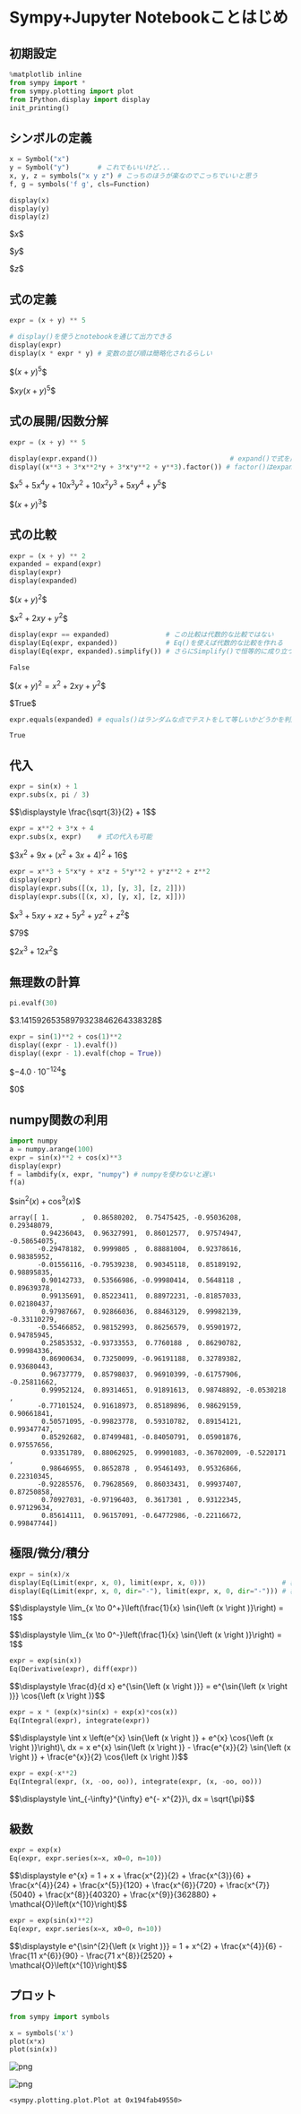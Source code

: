 
# Sympy+Jupyter Notebookことはじめ

## 初期設定


```python
%matplotlib inline
from sympy import *
from sympy.plotting import plot
from IPython.display import display
init_printing()
```

## シンボルの定義


```python
x = Symbol("x")
y = Symbol("y")       # これでもいいけど...
x, y, z = symbols("x y z") # こっちのほうが楽なのでこっちでいいと思う
f, g = symbols('f g', cls=Function)

display(x)
display(y)
display(z)
```


\$$\displaystyle x$$



\$$\displaystyle y$$



\$$\displaystyle z$$


## 式の定義


```python
expr = (x + y) ** 5

# display()を使うとnotebookを通じて出力できる
display(expr)
display(x * expr * y) # 変数の並び順は簡略化されるらしい
```


\$$\displaystyle \left(x + y\right)^{5}$$



\$$\displaystyle x y \left(x + y\right)^{5}$$


## 式の展開/因数分解


```python
expr = (x + y) ** 5

display(expr.expand())                                 # expand()で式を展開できる
display((x**3 + 3*x**2*y + 3*x*y**2 + y**3).factor()) # factor()はexpand()の逆
```


\$$\displaystyle x^{5} + 5 x^{4} y + 10 x^{3} y^{2} + 10 x^{2} y^{3} + 5 x y^{4} + y^{5}$$



\$$\displaystyle \left(x + y\right)^{3}$$


## 式の比較


```python
expr = (x + y) ** 2
expanded = expand(expr)
display(expr)
display(expanded)
```


\$$\displaystyle \left(x + y\right)^{2}$$



\$$\displaystyle x^{2} + 2 x y + y^{2}$$



```python
display(expr == expanded)              # この比較は代数的な比較ではない
display(Eq(expr, expanded))            # Eq()を使えば代数的な比較を作れる
display(Eq(expr, expanded).simplify()) # さらにSimplify()で恒等的に成り立つかどうかをチェックできる
```


    False



\$$\displaystyle \left(x + y\right)^{2} = x^{2} + 2 x y + y^{2}$$



\$$\displaystyle \mathrm{True}$$



```python
expr.equals(expanded) # equals()はランダムな点でテストをして等しいかどうかを判定するらしい
```




    True



## 代入


```python
expr = sin(x) + 1
expr.subs(x, pi / 3)
```




\$$\displaystyle \frac{\sqrt{3}}{2} + 1$$




```python
expr = x**2 + 3*x + 4
expr.subs(x, expr)    # 式の代入も可能
```




\$$\displaystyle 3 x^{2} + 9 x + \left(x^{2} + 3 x + 4\right)^{2} + 16$$




```python
expr = x**3 + 5*x*y + x*z + 5*y**2 + y*z**2 + z**2
display(expr)
display(expr.subs([(x, 1), [y, 3], [z, 2]]))
display(expr.subs([(x, x), [y, x], [z, x]]))
```


\$$\displaystyle x^{3} + 5 x y + x z + 5 y^{2} + y z^{2} + z^{2}$$



\$$\displaystyle 79$$



\$$\displaystyle 2 x^{3} + 12 x^{2}$$


## 無理数の計算


```python
pi.evalf(30)
```




\$$\displaystyle 3.14159265358979323846264338328$$




```python
expr = sin(1)**2 + cos(1)**2
display((expr - 1).evalf())
display((expr - 1).evalf(chop = True))
```


\$$\displaystyle -4.0 \cdot 10^{-124}$$



\$$\displaystyle 0$$


## numpy関数の利用


```python
import numpy 
a = numpy.arange(100) 
expr = sin(x)**2 + cos(x)**3
display(expr)
f = lambdify(x, expr, "numpy") # numpyを使わないと遅い
f(a)
```


\$$\displaystyle \sin^{2}{\left (x \right )} + \cos^{3}{\left (x \right )}$$





    array([ 1.        ,  0.86580202,  0.75475425, -0.95036208,  0.29348079,
            0.94236043,  0.96327991,  0.86012577,  0.97574947, -0.58654075,
           -0.29478182,  0.9999805 ,  0.88881004,  0.92378616,  0.98385952,
           -0.01556116, -0.79539238,  0.90345118,  0.85189192,  0.98895835,
            0.90142733,  0.53566986, -0.99980414,  0.5648118 ,  0.89639378,
            0.99135691,  0.85223411,  0.88972231, -0.81857033,  0.02180437,
            0.97987667,  0.92866036,  0.88463129,  0.99982139, -0.33110279,
           -0.55466852,  0.98152993,  0.86256579,  0.95901972,  0.94785945,
            0.25853532, -0.93733553,  0.7760188 ,  0.86290782,  0.99984336,
            0.86900634,  0.73250099, -0.96191188,  0.32789382,  0.93680443,
            0.96737779,  0.85798037,  0.96910399, -0.61757906, -0.25811662,
            0.99952124,  0.89314651,  0.91891613,  0.98748892, -0.0530218 ,
           -0.77101524,  0.91618973,  0.85189896,  0.98629159,  0.90661841,
            0.50571095, -0.99823778,  0.59310782,  0.89154121,  0.99347747,
            0.85292682,  0.87499481, -0.84050791,  0.05901876,  0.97557656,
            0.93351789,  0.88062925,  0.99901083, -0.36702009, -0.5220171 ,
            0.98646955,  0.8652878 ,  0.95461493,  0.95326866,  0.22310345,
           -0.92285576,  0.79628569,  0.86033431,  0.99937407,  0.87250858,
            0.70927031, -0.97196403,  0.3617301 ,  0.93122345,  0.97129634,
            0.85614111,  0.96157091, -0.64772986, -0.22116672,  0.99847744])



## 極限/微分/積分


```python
expr = sin(x)/x
display(Eq(Limit(expr, x, 0), limit(expr, x, 0)))                   # 極限をその場で計算しないならLimitを、するならlimitを使う(以下同様に2種類の関数がある)
display(Eq(Limit(expr, x, 0, dir="-"), limit(expr, x, 0, dir="-"))) # 極限の方向は片方しか指定できないみたい
```


\$$\displaystyle \lim_{x \to 0^+}\left(\frac{1}{x} \sin{\left (x \right )}\right) = 1$$



\$$\displaystyle \lim_{x \to 0^-}\left(\frac{1}{x} \sin{\left (x \right )}\right) = 1$$



```python
expr = exp(sin(x))
Eq(Derivative(expr), diff(expr)) 
```




\$$\displaystyle \frac{d}{d x} e^{\sin{\left (x \right )}} = e^{\sin{\left (x \right )}} \cos{\left (x \right )}$$




```python
expr = x * (exp(x)*sin(x) + exp(x)*cos(x))
Eq(Integral(expr), integrate(expr))
```




\$$\displaystyle \int x \left(e^{x} \sin{\left (x \right )} + e^{x} \cos{\left (x \right )}\right)\, dx = x e^{x} \sin{\left (x \right )} - \frac{e^{x}}{2} \sin{\left (x \right )} + \frac{e^{x}}{2} \cos{\left (x \right )}$$




```python
expr = exp(-x**2)
Eq(Integral(expr, (x, -oo, oo)), integrate(expr, (x, -oo, oo)))
```




\$$\displaystyle \int_{-\infty}^{\infty} e^{- x^{2}}\, dx = \sqrt{\pi}$$



## 級数


```python
expr = exp(x)
Eq(expr, expr.series(x=x, x0=0, n=10))
```




\$$\displaystyle e^{x} = 1 + x + \frac{x^{2}}{2} + \frac{x^{3}}{6} + \frac{x^{4}}{24} + \frac{x^{5}}{120} + \frac{x^{6}}{720} + \frac{x^{7}}{5040} + \frac{x^{8}}{40320} + \frac{x^{9}}{362880} + \mathcal{O}\left(x^{10}\right)$$




```python
expr = exp(sin(x)**2)
Eq(expr, expr.series(x=x, x0=0, n=10))
```




\$$\displaystyle e^{\sin^{2}{\left (x \right )}} = 1 + x^{2} + \frac{x^{4}}{6} - \frac{11 x^{6}}{90} - \frac{71 x^{8}}{2520} + \mathcal{O}\left(x^{10}\right)$$



## プロット


```python
from sympy import symbols

x = symbols('x')
plot(x*x)
plot(sin(x))
```


![png](/images/2017-03-23-Sympyについてのメモ_files/2017-03-23-Sympyについてのメモ_30_0.png)



![png](/images/2017-03-23-Sympyについてのメモ_files/2017-03-23-Sympyについてのメモ_30_1.png)





    <sympy.plotting.plot.Plot at 0x194fab49550>


